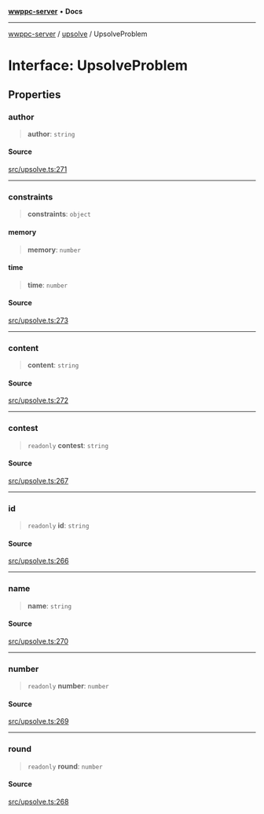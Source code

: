 [**wwppc-server**](../../README.md) • **Docs**

***

[wwppc-server](../../modules.md) / [upsolve](../README.md) / UpsolveProblem

# Interface: UpsolveProblem

## Properties

### author

> **author**: `string`

#### Source

[src/upsolve.ts:271](https://github.com/WWPPC/WWPPC-server/blob/db20055e35fd52dcfa5e227481f94ec317e29b6f/src/upsolve.ts#L271)

***

### constraints

> **constraints**: `object`

#### memory

> **memory**: `number`

#### time

> **time**: `number`

#### Source

[src/upsolve.ts:273](https://github.com/WWPPC/WWPPC-server/blob/db20055e35fd52dcfa5e227481f94ec317e29b6f/src/upsolve.ts#L273)

***

### content

> **content**: `string`

#### Source

[src/upsolve.ts:272](https://github.com/WWPPC/WWPPC-server/blob/db20055e35fd52dcfa5e227481f94ec317e29b6f/src/upsolve.ts#L272)

***

### contest

> `readonly` **contest**: `string`

#### Source

[src/upsolve.ts:267](https://github.com/WWPPC/WWPPC-server/blob/db20055e35fd52dcfa5e227481f94ec317e29b6f/src/upsolve.ts#L267)

***

### id

> `readonly` **id**: `string`

#### Source

[src/upsolve.ts:266](https://github.com/WWPPC/WWPPC-server/blob/db20055e35fd52dcfa5e227481f94ec317e29b6f/src/upsolve.ts#L266)

***

### name

> **name**: `string`

#### Source

[src/upsolve.ts:270](https://github.com/WWPPC/WWPPC-server/blob/db20055e35fd52dcfa5e227481f94ec317e29b6f/src/upsolve.ts#L270)

***

### number

> `readonly` **number**: `number`

#### Source

[src/upsolve.ts:269](https://github.com/WWPPC/WWPPC-server/blob/db20055e35fd52dcfa5e227481f94ec317e29b6f/src/upsolve.ts#L269)

***

### round

> `readonly` **round**: `number`

#### Source

[src/upsolve.ts:268](https://github.com/WWPPC/WWPPC-server/blob/db20055e35fd52dcfa5e227481f94ec317e29b6f/src/upsolve.ts#L268)
